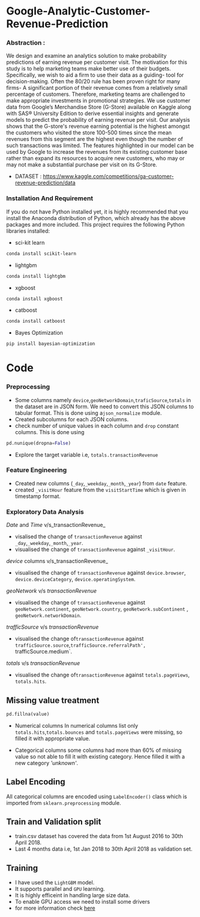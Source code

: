 # Google-Analytic-Customer-Revenue-Prediction
### Abstraction :
We design and examine an analytics solution to make probability predictions of earning revenue per customer visit.  The motivation for this study is to help marketing teams make better use of their budgets. Specifically, we wish to aid a firm to use their data as a guiding- tool for decision-making. Often the 80/20 rule has been proven right for many firms- A significant portion of their revenue comes from a relatively small percentage of customers. 
Therefore, marketing teams are challenged to make appropriate investments in promotional strategies. We use customer data from Google’s Merchandise Store (G-Store) available on Kaggle along with SAS® University Edition to derive essential insights and generate models to predict the probability of earning revenue per visit.  Our analysis shows that the G-store's revenue earning potential is the highest amongst the customers who visited the store 100-500 times since the mean revenues from this segment are the highest even though the number of such transactions was limited. The features highlighted in our model can be used by Google to increase the revenues from its existing customer base rather than expand its resources to acquire new customers, who may or may not make a substantial purchase per visit on its G-Store.
* DATASET : https://www.kaggle.com/competitions/ga-customer-revenue-prediction/data
### Installation And Requirement
If you do not have Python installed yet, it is highly recommended that you install the Anaconda distribution of Python, which already has the above packages and more included. This project requires the following Python libraries installed:
* sci-kit learn
```bash
conda install scikit-learn
```
* lightgbm
```bash
conda install lightgbm
```
* xgboost
```bash
conda install xgboost
```
* catboost
```bash
conda install catboost
```
* Bayes Optimization
```bash
pip install bayesian-optimization
```
# Code
### Preprocessing
 * Some columns namely `device`,`geoNetworkDomain`,`traficSource`,`totals` in the dataset are in JSON form. We need to convert this JSON columns to tabular format. This is done using a`json_normalize` module.
* Created subcolumns for each JSON columns.
* check number of unique values in each column and `drop` constant columns.
This is done using
```python
pd.nunique(dropna=False) 
```
* Explore the target variable i.e, `totals.transactionRevenue`
### Feature Engineering
* Created new columns (`_day`,`_weekday`,`_month`,`_year`) from `date` feature.
* created `_visitHour` feature from the `visitStartTime` which is given in timestamp format.
### Exploratory Data Analysis

_Date_ and _Time_ v/s_transactionRevenue_
* visalised the change of `transactionRevenue` against `_day`,`_weekday`,`_month`,`_year`.
* visualised the change of `transactionRevenue` against `_visitHour`.

_device_ columns v/s_transactionRevenue_
* visualised the change of `transactionRevenue` against `device.browser`, `device.deviceCategory`, `device.operatingSystem`. 

_geoNetwork_ v/s _transactionRevenue_
* visualised the change of `transactionRevenue` against `geoNetwork.continent`, `geoNetwork.country`, `geoNetwork.subContinent` , `geoNetwork.networkDomain`.

_trafficSource_ v/s _transactionRevenue_
* visualised  the change of`transactionRevenue` against `trafficSource.source`,`trafficSource.referralPath', `trafficSource.medium`.

_totals_ v/s _transactionRevenue_
* visualised  the change of`transactionRevenue` against `totals.pageViews`, `totals.hits`.
## Missing value treatment
```python
pd.fillna(value)
```
* Numerical columns
In numerical columns list only `totals.hits`,`totals.bounces` and `totals.pageViews` were missing, so filled it with appropriate value.

* Categorical columns
some columns had more than 60% of missing value so not able to fill it with existing category. Hence filled it with a new category *'unknown'*.

## Label Encoding
All categorical columns  are encoded using `LabelEncoder()` class which is imported from `sklearn.preprocessing` module.

## Train and Validation split
* train.csv dataset has covered the data from 1st August 2016 to 30th April 2018.
* Last 4 months data i.e, 1st Jan 2018 to 30th April 2018 as validation set.

## Training

* I have used the `LightGBM` model.
* It supports parallel and `GPU` learning. 
* It is highly efficeint in handling large size data.
* To enable GPU access we need to install some drivers
* for more information check [here](https://lightgbm.readthedocs.io/en/latest/GPU-Tutorial.html)




